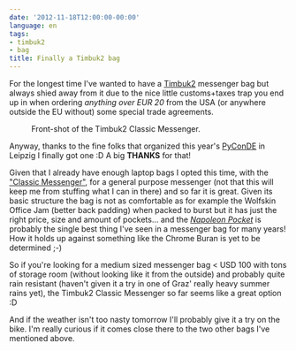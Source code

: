 ```yaml
---
date: '2012-11-18T12:00:00-00:00'
language: en
tags:
- timbuk2
- bag
title: Finally a Timbuk2 bag
---
```



For the longest time I've wanted to have a [Timbuk2][tb2] messenger bag but always shied away from it due to the nice
little customs+taxes trap you end up in when ordering *anything over EUR 20* from the USA (or anywhere outside the EU
without) some special trade agreements.

<figure>
    <img src="http://photos.h10n.me/Reviews/Timbuk2-Classic-Messenger/i-RWt7zBG/0/X2/DSC_5458-X2.jpg" alt="" />
    <figcaption>Front-shot of the Timbuk2 Classic Messenger.</figcaption>
</figure>

Anyway, thanks to the fine folks that organized this year's [PyConDE][pde] in Leipzig I finally got one :D A big
**THANKS** for that!

Given that I already have enough laptop bags I opted this time, with the ["Classic Messenger"][bag], for a general
purpose messenger (not that this will keep me from stuffing what I can in there) and so far it is great. Given its basic
structure the bag is not as comfortable as for example the Wolfskin Office Jam (better back padding) when packed to
burst but it has just the right price, size and amount of pockets... and the *[Napoleon Pocket][nap]* is probably the
single best thing I've seen in a messenger bag for many years! How it holds up against something like the Chrome Buran
is yet to be determined ;-)

So if you're looking for a medium sized messenger bag < USD 100 with tons of storage room (without looking like it from the
outside) and probably quite rain resistant (haven't given it a try in one of Graz' really heavy summer rains yet), the
Timbuk2 Classic Messenger so far seems like a great option :D

And if the weather isn't too nasty tomorrow I'll probably give it a try on the bike. I'm really curious if it comes
close there to the two other bags I've mentioned above.


[tb2]: http://www.timbuk2.com/tb2/
[nap]: http://blog.timbuk2.com/2010/01/22/new-napoleonic-classic-messenger/
[pde]: http://de.pycon.org/
[bag]: http://www.timbuk2.com/tb2/products/classic-messenger
